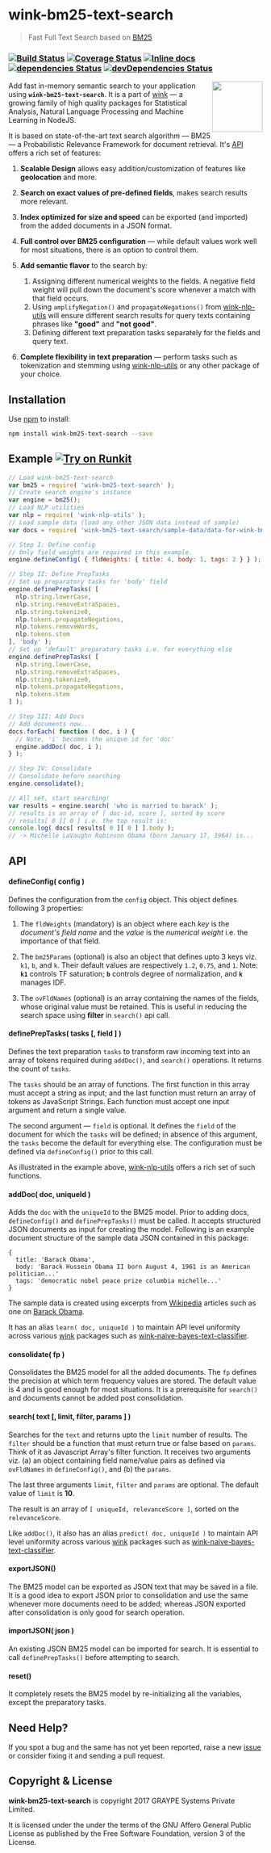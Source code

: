 
# wink-bm25-text-search

> Fast Full Text Search based on [BM25](http://opensourceconnections.com/blog/2015/10/16/bm25-the-next-generation-of-lucene-relevation/)

### [![Build Status](https://api.travis-ci.org/winkjs/wink-bm25-text-search.svg?branch=master)](https://travis-ci.org/winkjs/wink-bm25-text-search) [![Coverage Status](https://coveralls.io/repos/github/winkjs/wink-bm25-text-search/badge.svg?branch=master)](https://coveralls.io/github/winkjs/wink-bm25-text-search?branch=master) [![Inline docs](http://inch-ci.org/github/winkjs/wink-bm25-text-search.svg?branch=master)](http://inch-ci.org/github/winkjs/wink-bm25-text-search) [![dependencies Status](https://david-dm.org/winkjs/wink-bm25-text-search/status.svg)](https://david-dm.org/winkjs/wink-bm25-text-search) [![devDependencies Status](https://david-dm.org/winkjs/wink-bm25-text-search/dev-status.svg)](https://david-dm.org/winkjs/wink-bm25-text-search?type=dev)

<img align="right" src="https://decisively.github.io/wink-logos/logo-title.png" width="100px" >

Add fast in-memory semantic search to your application using **`wink-bm25-text-search`**. It is a part of [wink](https://www.npmjs.com/~sanjaya) — a growing family of high quality packages for Statistical Analysis, Natural Language Processing and Machine Learning in NodeJS.

It is based on state-of-the-art text search algorithm — BM25 — a Probabilistic Relevance Framework for document retrieval. It's [API](#api) offers a rich set of features:

1. **Scalable Design** allows easy addition/customization of features like **geolocation** and more.

2. **Search on exact values of pre-defined fields**, makes search results more relevant.

3. **Index optimized for size and speed** can be exported (and imported) from the added documents in a JSON format.

4. **Full control over BM25 configuration** — while default values work well for most situations, there is an option to control them.

5. **Add semantic flavor** to the search by:
    1. Assigning different numerical weights to the fields. A negative field weight will pull down the document's score whenever a match with that field occurs.
    2. Using `amplifyNegation()` and `propagateNegations()` from [wink-nlp-utils](https://www.npmjs.com/package/wink-nlp-utils) will ensure different search results for query texts containing phrases like **"good"** and **"not good"**.
    3. Defining different text preparation tasks separately for the fields and query text.

6. **Complete flexibility in text preparation** — perform tasks such as tokenization and stemming using [wink-nlp-utils](https://www.npmjs.com/package/wink-nlp-utils) or any other package of your choice.



## Installation
Use [npm](https://www.npmjs.com/package/wink-bm25-text-search) to install:
```sh
npm install wink-bm25-text-search --save
```


## Example [![Try on Runkit](https://badge.runkitcdn.com/wink-bm25-text-search.svg)](https://npm.runkit.com/wink-bm25-text-search)


```javascript
// Load wink-bm25-text-search
var bm25 = require( 'wink-bm25-text-search' );
// Create search engine's instance
var engine = bm25();
// Load NLP utilities
var nlp = require( 'wink-nlp-utils' );
// Load sample data (load any other JSON data instead of sample)
var docs = require( 'wink-bm25-text-search/sample-data/data-for-wink-bm25.json' );

// Step I: Define config
// Only field weights are required in this example.
engine.defineConfig( { fldWeights: { title: 4, body: 1, tags: 2 } } );

// Step II: Define PrepTasks
// Set up preparatory tasks for 'body' field
engine.definePrepTasks( [
  nlp.string.lowerCase,
  nlp.string.removeExtraSpaces,
  nlp.string.tokenize0,
  nlp.tokens.propagateNegations,
  nlp.tokens.removeWords,
  nlp.tokens.stem
], 'body' );
// Set up 'default' preparatory tasks i.e. for everything else
engine.definePrepTasks( [
  nlp.string.lowerCase,
  nlp.string.removeExtraSpaces,
  nlp.string.tokenize0,
  nlp.tokens.propagateNegations,
  nlp.tokens.stem
] );

// Step III: Add Docs
// Add documents now...
docs.forEach( function ( doc, i ) {
  // Note, 'i' becomes the unique id for 'doc'
  engine.addDoc( doc, i );
} );

// Step IV: Consolidate
// Consolidate before searching
engine.consolidate();

// All set, start searching!
var results = engine.search( 'who is married to barack' );
// results is an array of [ doc-id, score ], sorted by score
// results[ 0 ][ 0 ] i.e. the top result is:
console.log( docs[ results[ 0 ][ 0 ] ].body );
// -> Michelle LaVaughn Robinson Obama (born January 17, 1964) is...
```

## API

#### defineConfig( config )
Defines the configuration from the `config` object. This object defines following 3 properties:

1. The `fldWeights` (mandatory) is an object where each *key* is the *document's field name* and the *value* is the *numerical weight* i.e. the importance of that field.

2. The `bm25Params` (optional) is also an object that defines upto 3 keys viz. `k1`, `b`, and `k`. Their default values are respectively `1.2`, `0.75`, and `1`. Note: **`k1`** controls TF saturation; **`b`** controls degree of normalization, and **`k`** manages IDF.

3. The `ovFldNames` (optional) is an array containing the names of the fields, whose original value must be retained. This is useful in reducing the search space using **filter** in `search()` api call.

#### definePrepTasks( tasks [, field ] )

Defines the text preparation `tasks` to transform raw incoming text into an array of tokens required during `addDoc()`, and `search()` operations. It returns the count of `tasks`.

The `tasks` should be an array of functions. The first function in this array must accept a string as input; and the last function must return an array of tokens as JavaScript Strings. Each function must accept one input argument and return a single value.  

The second argument — `field` is optional. It defines the `field` of the document for which the `tasks` will be defined; in absence of this argument, the `tasks` become the default for everything else. The configuration must be defined via `defineConfig()` prior to this call.

As illustrated in the example above, [wink-nlp-utils](https://www.npmjs.com/package/wink-nlp-utils) offers a rich set of such functions.

#### addDoc( doc, uniqueId )
Adds the `doc` with the `uniqueId` to the BM25 model. Prior to adding docs, `defineConfig()` and `definePrepTasks()` must be called. It accepts structured JSON documents as input for creating the model. Following is an example document structure of the sample data JSON contained in this package:
```
{
  title: 'Barack Obama',
  body: 'Barack Hussein Obama II born August 4, 1961 is an American politician...'
  tags: 'democratic nobel peace prize columbia michelle...'
}
```

The sample data is created using excerpts from [Wikipedia](https://en.wikipedia.org/wiki/Main_Page) articles such as one on [Barack Obama](https://en.wikipedia.org/wiki/Barack_Obama).

It has an alias `learn( doc, uniqueId )` to maintain API level uniformity across various [wink](https://www.npmjs.com/~sanjaya) packages such as [wink-naive-bayes-text-classifier](https://www.npmjs.com/package/wink-naive-bayes-text-classifier).



#### consolidate( fp )
Consolidates the BM25 model for all the added documents. The `fp` defines the precision at
which term frequency values are stored. The default value is 4 and is good enough for most situations. It is a prerequisite for `search()` and documents cannot be added post consolidation.

#### search( text [, limit, filter, params ] )
Searches for the `text` and returns upto the `limit` number of results. The `filter` should be a function that must return true or false based on `params`. Think of it as Javascript Array's filter function. It receives two arguments viz. (a) an object containing field name/value pairs as defined via `ovFldNames` in `defineConfig()`, and (b) the `params`.

The last three arguments `limit`, `filter` and `params` are optional. The default value of `limit` is **10**.

The result is an array of
`[ uniqueId, relevanceScore ]`, sorted on the `relevanceScore`.

Like `addDoc()`, it also has an alias `predict( doc, uniqueId )` to maintain API level uniformity across various [wink](https://www.npmjs.com/~sanjaya) packages such as [wink-naive-bayes-text-classifier](https://www.npmjs.com/package/wink-naive-bayes-text-classifier).


#### exportJSON()
The BM25 model can be exported as JSON text that may be saved in a file. It is a good idea to export JSON prior to consolidation and use the same whenever more documents need to be added; whereas JSON exported after consolidation is only good for search operation.

#### importJSON( json )
An existing JSON BM25 model can be imported for search. It is essential to call `definePrepTasks()` before attempting to search.

#### reset()
It completely resets the BM25 model by re-initializing all the variables, except the preparatory tasks.


## Need Help?
If you spot a bug and the same has not yet been reported, raise a new [issue](https://github.com/winkjs/wink-bm25-text-search/issues) or consider fixing it and sending a pull request.


## Copyright & License
**wink-bm25-text-search** is copyright 2017 GRAYPE Systems Private Limited.

It is licensed under the under the terms of the GNU Affero General Public License as published by the Free
Software Foundation, version 3 of the License.
